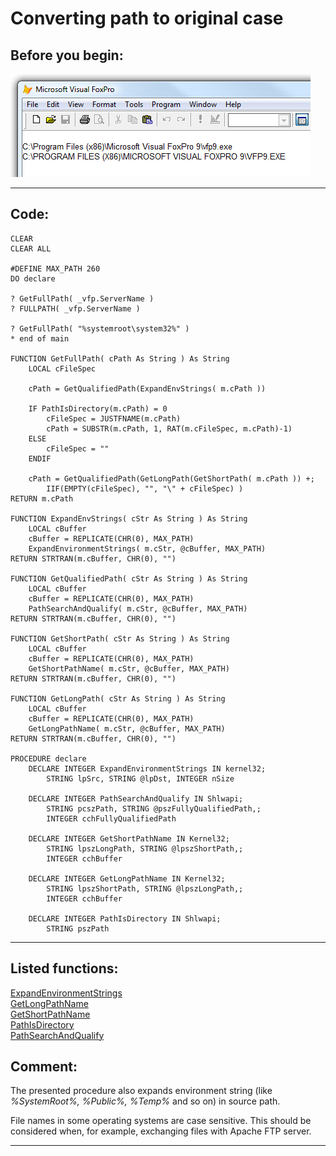 
# Converting path to original case

## Before you begin:
![](../images/getfullpath.png)  

  
***  


## Code:
```foxpro  
CLEAR
CLEAR ALL

#DEFINE MAX_PATH 260
DO declare

? GetFullPath( _vfp.ServerName )
? FULLPATH( _vfp.ServerName )

? GetFullPath( "%systemroot\system32%" )
* end of main

FUNCTION GetFullPath( cPath As String ) As String
	LOCAL cFileSpec
	
	cPath = GetQualifiedPath(ExpandEnvStrings( m.cPath ))

	IF PathIsDirectory(m.cPath) = 0
		cFileSpec = JUSTFNAME(m.cPath)
		cPath = SUBSTR(m.cPath, 1, RAT(m.cFileSpec, m.cPath)-1)
	ELSE
		cFileSpec = ""
	ENDIF
	
	cPath = GetQualifiedPath(GetLongPath(GetShortPath( m.cPath )) +;
		IIF(EMPTY(cFileSpec), "", "\" + cFileSpec) )
RETURN m.cPath

FUNCTION ExpandEnvStrings( cStr As String ) As String
	LOCAL cBuffer
	cBuffer = REPLICATE(CHR(0), MAX_PATH)
	ExpandEnvironmentStrings( m.cStr, @cBuffer, MAX_PATH)
RETURN STRTRAN(m.cBuffer, CHR(0), "")

FUNCTION GetQualifiedPath( cStr As String ) As String
	LOCAL cBuffer
	cBuffer = REPLICATE(CHR(0), MAX_PATH)
	PathSearchAndQualify( m.cStr, @cBuffer, MAX_PATH)
RETURN STRTRAN(m.cBuffer, CHR(0), "")

FUNCTION GetShortPath( cStr As String ) As String
	LOCAL cBuffer
	cBuffer = REPLICATE(CHR(0), MAX_PATH)
	GetShortPathName( m.cStr, @cBuffer, MAX_PATH)
RETURN STRTRAN(m.cBuffer, CHR(0), "")

FUNCTION GetLongPath( cStr As String ) As String
	LOCAL cBuffer
	cBuffer = REPLICATE(CHR(0), MAX_PATH)
	GetLongPathName( m.cStr, @cBuffer, MAX_PATH)
RETURN STRTRAN(m.cBuffer, CHR(0), "")

PROCEDURE declare
	DECLARE INTEGER ExpandEnvironmentStrings IN kernel32;
		STRING lpSrc, STRING @lpDst, INTEGER nSize

	DECLARE INTEGER PathSearchAndQualify IN Shlwapi;
		STRING pcszPath, STRING @pszFullyQualifiedPath,;
		INTEGER cchFullyQualifiedPath

	DECLARE INTEGER GetShortPathName IN Kernel32;
		STRING lpszLongPath, STRING @lpszShortPath,;
		INTEGER cchBuffer

	DECLARE INTEGER GetLongPathName IN Kernel32;
		STRING lpszShortPath, STRING @lpszLongPath,;
		INTEGER cchBuffer

	DECLARE INTEGER PathIsDirectory IN Shlwapi;
		STRING pszPath  
```  
***  


## Listed functions:
[ExpandEnvironmentStrings](../libraries/kernel32/ExpandEnvironmentStrings.md)  
[GetLongPathName](../libraries/kernel32/GetLongPathName.md)  
[GetShortPathName](../libraries/kernel32/GetShortPathName.md)  
[PathIsDirectory](../libraries/shlwapi/PathIsDirectory.md)  
[PathSearchAndQualify](../libraries/shlwapi/PathSearchAndQualify.md)  

## Comment:
The presented procedure also expands environment string (like *%SystemRoot%, %Public%, %Temp%* and so on) in source path.  
  
File names in some operating systems are case sensitive. This should be considered when, for example, exchanging files with Apache FTP server.  
  
***  

